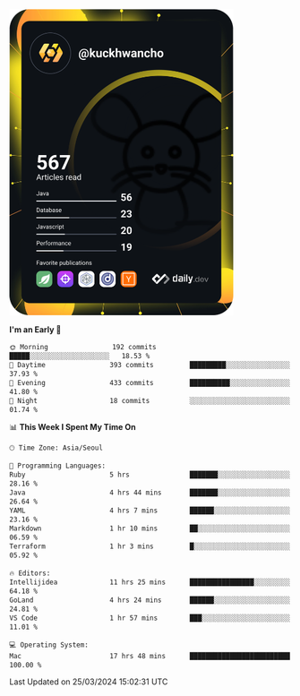 <a href="https://app.daily.dev/kuckhwancho"><img src="https://github.com/kuckjwi0928/kuckjwi0928/blob/master/devcard.svg" width="400" alt="Kuckjwi Devcard"/></a>

<!--START_SECTION:waka-->
**I'm an Early 🐤** 

```text
🌞 Morning                192 commits         █████░░░░░░░░░░░░░░░░░░░░   18.53 % 
🌆 Daytime                393 commits         █████████░░░░░░░░░░░░░░░░   37.93 % 
🌃 Evening                433 commits         ██████████░░░░░░░░░░░░░░░   41.80 % 
🌙 Night                  18 commits          ░░░░░░░░░░░░░░░░░░░░░░░░░   01.74 % 
```


📊 **This Week I Spent My Time On** 

```text
🕑︎ Time Zone: Asia/Seoul

💬 Programming Languages: 
Ruby                     5 hrs               ███████░░░░░░░░░░░░░░░░░░   28.16 % 
Java                     4 hrs 44 mins       ███████░░░░░░░░░░░░░░░░░░   26.64 % 
YAML                     4 hrs 7 mins        ██████░░░░░░░░░░░░░░░░░░░   23.16 % 
Markdown                 1 hr 10 mins        ██░░░░░░░░░░░░░░░░░░░░░░░   06.59 % 
Terraform                1 hr 3 mins         █░░░░░░░░░░░░░░░░░░░░░░░░   05.92 % 

🔥 Editors: 
Intellijidea             11 hrs 25 mins      ████████████████░░░░░░░░░   64.18 % 
GoLand                   4 hrs 24 mins       ██████░░░░░░░░░░░░░░░░░░░   24.81 % 
VS Code                  1 hr 57 mins        ███░░░░░░░░░░░░░░░░░░░░░░   11.01 % 

💻 Operating System: 
Mac                      17 hrs 48 mins      █████████████████████████   100.00 % 
```


 Last Updated on 25/03/2024 15:02:31 UTC
<!--END_SECTION:waka-->
